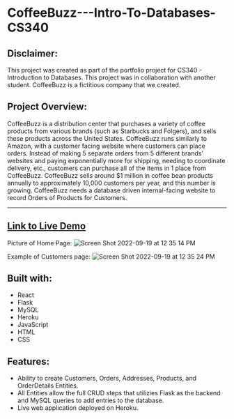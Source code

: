 # CoffeeBuzz---Intro-To-Databases-CS340

Disclaimer:
------------------------------------------------------------------------------------------
This project was created as part of the portfolio project for CS340 - Introduction to Databases. This project was in collaboration with another student. CoffeeBuzz is a fictitious company that we created.

Project Overview:
------------------------------------------------------------------------------------------
CoffeeBuzz is a distribution center that purchases a variety of coffee products from various brands (such as Starbucks and Folgers), and sells these products across the United States. CoffeeBuzz runs similarly to Amazon, with a customer facing website where customers can place orders. Instead of making 5 separate orders from 5 different brands’ websites and paying exponentially more for shipping, needing to coordinate delivery, etc., customers can purchase all of the items in 1 place from CoffeeBuzz. CoffeeBuzz sells around $1 million in coffee bean products annually to approximately 10,000 customers per year, and this number is growing. CoffeeBuzz needs a database driven internal-facing website to record Orders of Products for Customers.

------------------------------------------------------------------------------------------
[Link to Live Demo]
------------------------------------------------------------------------------------------
[Link to Live Demo]: https://cs340-summer-2022-group-36.herokuapp.com/


Picture of Home Page:
![Screen Shot 2022-09-19 at 12 35 14 PM](https://user-images.githubusercontent.com/81591593/191068004-25aea175-b8ef-49b2-8ba7-362394e2f598.png)


Example of Customers page:
![Screen Shot 2022-09-19 at 12 35 24 PM](https://user-images.githubusercontent.com/81591593/191068013-e5b04eea-c56b-4151-9220-ce3c342faa9d.png)



Built with:
------------------------------------------------------------------------------------------
* React
* Flask
* MySQL
* Heroku
* JavaScript
* HTML
* CSS

Features:
------------------------------------------------------------------------------------------
* Ability to create Customers, Orders, Addresses, Products, and OrderDetails Entities.
* All Entities allow the full CRUD steps that utilizies Flask as the backend and MySQL queries to add entries to the database.
* Live web application deployed on Heroku.
